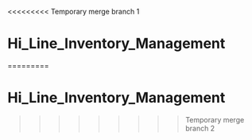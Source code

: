 <<<<<<<<< Temporary merge branch 1
# Hi_Line_Inventory_Management
=========
# Hi_Line_Inventory_Management
>>>>>>>>> Temporary merge branch 2
